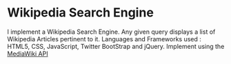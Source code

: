 # Wikipedia Search Engine
I implement a Wikipedia Search Engine. Any given query displays a list of Wikipedia Articles pertinent to it. Languages and Frameworks used : HTML5, CSS, JavaScript, Twitter BootStrap and jQuery. Implement using the [MediaWiki API](https://www.mediawiki.org/wiki/API:Main_page)
